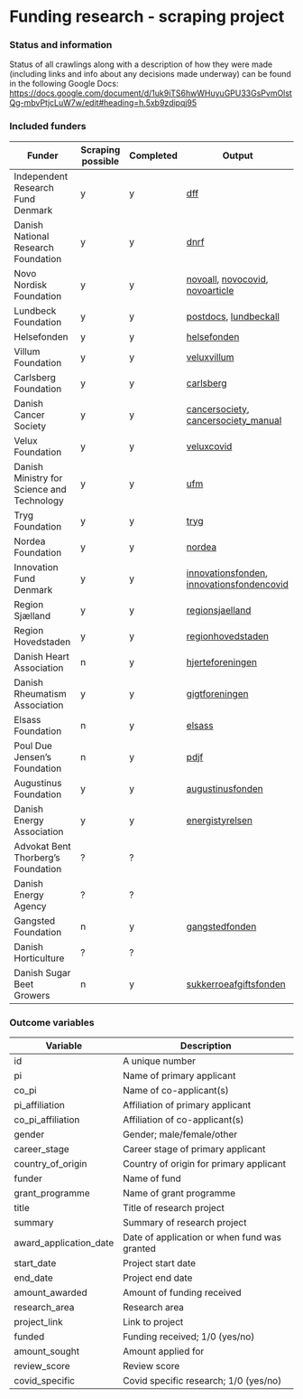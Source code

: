 # Funding research - scraping project

### Status and information
Status of all crawlings along with a description of how they were made (including links and info about any decisions made underway) can be found in the following Google Docs:
https://docs.google.com/document/d/1uk9iTS6hwWHuyuGPU33GsPvmOlstQg-mbvPtjcLuW7w/edit#heading=h.5xb9zdipqj95 

### Included funders
| Funder                            | Scraping possible | Completed | Output                                                                                                    |
|-----------------------------------|-------------------|-----------|-----------------------------------------------------------------------------------------------------------|
| Independent Research Fund Denmark |         y         |     y     | [dff](https://github.com/esaitch/FundScraping/blob/master/funds/outputs/dff_output.json "dff output")   |
| Danish National Research Foundation |       y         |     y     | [dnrf](https://github.com/esaitch/FundScraping/blob/master/funds/outputs/dnrf_output.json)|
| Novo Nordisk Foundation           |         y         |     y     | [novoall](https://github.com/esaitch/FundScraping/blob/master/funds/outputs/novoall_output.json), [novocovid](https://github.com/esaitch/FundScraping/blob/master/funds/outputs/novocovid_output.json), [novoarticle](https://github.com/esaitch/FundScraping/blob/master/funds/outputs/novoarticle_output.json)                                                                                                       |
| Lundbeck Foundation               |         y         |     y     | [postdocs](https://github.com/esaitch/FundScraping/blob/master/funds/outputs/lundbeckpostdocs_output.json), [lundbeckall](https://github.com/esaitch/FundScraping/blob/master/funds/outputs/lundbeckall_output.json)        |
| Helsefonden                       |         y         |     y     | [helsefonden](https://github.com/esaitch/FundScraping/blob/master/funds/outputs/helsefonden_output.json)   
| Villum Foundation                 |         y         |     y     | [veluxvillum](https://github.com/esaitch/FundScraping/blob/master/funds/outputs/veluxvillum_output.json)  
| Carlsberg Foundation              |         y         |     y     | [carlsberg](https://github.com/esaitch/FundScraping/blob/master/funds/outputs/carlsberg_output.json)   |
| Danish Cancer Society             |         y         |     y     | [cancersociety](https://github.com/esaitch/FundScraping/blob/master/funds/outputs/cancersociety_output.json), [cancersociety_manual](https://github.com/esaitch/FundScraping/blob/master/funds/outputs/cancersociety_manual_output.json)     
| Velux Foundation                  |         y         |     y     | [veluxcovid](https://github.com/esaitch/FundScraping/blob/master/funds/outputs/veluxcovid_output.json)                                                                                                        |
| Danish Ministry for Science and Technology| y         |     y     | [ufm](https://github.com/esaitch/FundScraping/blob/master/funds/outputs/ufm_output.json) 
| Tryg Foundation                   |         y         |     y     | [tryg](https://github.com/esaitch/FundScraping/blob/master/funds/outputs/tryg_output.json)                                                                                                          |
| Nordea Foundation                 |         y         |     y     | [nordea](https://github.com/esaitch/FundScraping/blob/master/funds/outputs/nordea_output.json)                                                                                                         |
| Innovation Fund Denmark           |         y         |     y     | [innovationsfonden](https://github.com/esaitch/FundScraping/blob/master/funds/outputs/innovationsfonden_output.json), [innovationsfondencovid](https://github.com/esaitch/FundScraping/blob/master/funds/outputs/innovationsfondencovid_output.json)
| Region Sjælland                   |         y         |     y     | [regionsjaelland](https://github.com/esaitch/FundScraping/blob/master/funds/outputs/regionsjaelland_output.json)
| Region Hovedstaden                |         y         |     y     | [regionhovedstaden](https://github.com/esaitch/FundScraping/blob/master/funds/outputs/regionhovedstaden_output.json)
| Danish Heart Association          |         n         |     y     | [hjerteforeningen](https://github.com/esaitch/FundScraping/blob/master/funds/outputs/hjerteforeningen_output.json)
| Danish Rheumatism Association     |         y         |     y     | [gigtforeningen](https://github.com/esaitch/FundScraping/blob/master/funds/outputs/gigtforeningen_output.json)
| Elsass Foundation                 |         n         |     y     | [elsass](https://github.com/esaitch/FundScraping/blob/master/funds/outputs/elsass_output.json)
| Poul Due Jensen’s Foundation      |         n         |     y     | [pdjf](https://github.com/esaitch/FundScraping/blob/master/funds/outputs/pdjf_output.json)
| Augustinus Foundation             |         y         |     y     | [augustinusfonden](https://github.com/esaitch/FundScraping/blob/master/funds/outputs/augustinusfonden_output.json)
| Danish Energy Association         |         y         |     y     | [energistyrelsen](https://github.com/esaitch/FundScraping/blob/master/funds/outputs/energistyrelsen_output.json)
| Advokat Bent Thorberg’s Foundation|         ?         |     ?     |
| Danish Energy Agency              |         ?         |     ?     |
| Gangsted Foundation               |         n         |     y     | [gangstedfonden](https://github.com/esaitch/FundScraping/blob/master/funds/outputs/gangstedfonden_output.json)
| Danish Horticulture               |         ?         |     ?     |
| Danish Sugar Beet Growers         |         n         |     y     | [sukkerroeafgiftsfonden](https://github.com/esaitch/FundScraping/blob/master/funds/outputs/sukkerroeafgiftsfonden_output.json)



### Outcome variables
| Variable                          | Description                                  |
|-----------------------------------|----------------------------------------------|
| id                                | A unique number                              |
| pi                                | Name of primary applicant                    |
| co_pi                             | Name of co-applicant(s)                      |
| pi_affiliation                    | Affiliation of primary applicant             |
| co_pi_affiliation                 | Affiliation of co-applicant(s)               |
| gender                            | Gender; male/female/other                    |
| career_stage                      | Career stage of primary applicant            |
| country_of_origin                 | Country of origin for primary applicant      |
| funder                            | Name of fund                                 |
| grant_programme                   | Name of grant programme                      |
| title                             | Title of research project                    |
| summary                           | Summary of research project                  |
| award_application_date            | Date of application or when fund was granted |
| start_date                        | Project start date                           |
| end_date                          | Project end date                             |
| amount_awarded                    | Amount of funding received                   |
| research_area                     | Research area                                |
| project_link                      | Link to project                              |
| funded                            | Funding received; 1/0 (yes/no)               |
| amount_sought                     | Amount applied for                           |
| review_score                      | Review score                                 |
| covid_specific                    | Covid specific research; 1/0 (yes/no)        |